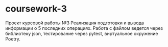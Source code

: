# coursework-3
Проект курсовой работы №3
Реализация подготовки и вывода информации о 5 последних операциях.
Работа с файлом ведется через библиотеку json, тестирование через pytest, 
виртуальное окружение Poetry.
